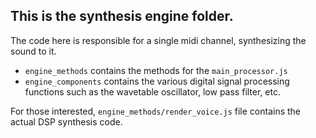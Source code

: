 ## This is the synthesis engine folder.

The code here is responsible for a single midi channel, synthesizing the sound to it.

- `engine_methods` contains the methods for the `main_processor.js`
- `engine_components` contains the various digital signal processing functions such as the wavetable oscillator, low
  pass filter, etc.

For those interested, `engine_methods/render_voice.js` file contains the actual DSP synthesis code.